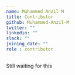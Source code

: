 ```yaml
---
name: Muhammed Anzil M
title: Contributor
github: Muhammed-Anzil-M
twitter: ""
linkedin: ""
slack: ""
joining_date: ""
role : contributor
---
```


Still waiting for this
